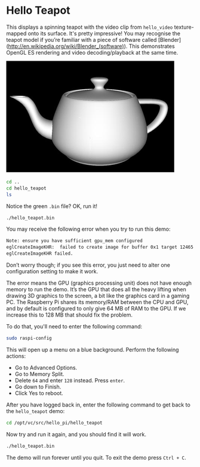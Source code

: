 # Hello Teapot

This displays a spinning teapot with the video clip from `hello_video` texture-mapped onto its surface. It's pretty impressive! You may recognise the teapot model if you’re familiar with a piece of software called [Blender] (http://en.wikipedia.org/wiki/Blender_(software)). This demonstrates OpenGL ES rendering and video decoding/playback at the same time.

![Teapot](images/teapot.jpg)

```bash
cd ..
cd hello_teapot
ls
```

Notice the green `.bin` file? OK, run it!

```bash
./hello_teapot.bin
```

You may receive the following error when you try to run this demo:  

```bash
Note: ensure you have sufficient gpu_mem configured
eglCreateImageKHR:  failed to create image for buffer 0x1 target 12465 error 0x300c
eglCreateImageKHR failed.
```

Don’t worry though; if you see this error, you just need to alter one configuration setting to make it work.  

The error means the GPU (graphics processing unit) does not have enough memory to run the demo. It’s the GPU that does all the heavy lifting when drawing 3D graphics to the screen, a bit like the graphics card in a gaming PC. The Raspberry Pi shares its memory/RAM between the CPU and GPU, and by default is configured to only give 64 MB of RAM to the GPU. If we increase this to 128 MB that should fix the problem.

To do that, you'll need to enter the following command:

```bash
sudo raspi-config
```

This will open up a menu on a blue background. Perform the following actions:

- Go to Advanced Options.
- Go to Memory Split.
- Delete `64` and enter `128` instead. Press `enter`.
- Go down to Finish.
- Click Yes to reboot.

After you have logged back in, enter the following command to get back to the `hello_teapot` demo:

```bash
cd /opt/vc/src/hello_pi/hello_teapot
```

Now try and run it again, and you should find it will work.

```bash
./hello_teapot.bin
```

The demo will run forever until you quit. To exit the demo press `Ctrl + C`. 
